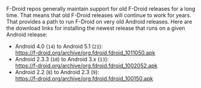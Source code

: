 F-Droid repos generally maintain support for old F-Droid releases for a long time.  That means that old F-Droid releases will continue to work for years.  That provides a path to run F-Droid on very old Android releases.  Here are the download links for installing the newest release that runs on a given Android release:

* Android 4.0 (`14`) to Android 5.1 (`21`): <br/> https://f-droid.org/archive/org.fdroid.fdroid_1011050.apk 
* Android 2.3.3 (`10`) to Android 3.x (`13`): <br/> https://f-droid.org/archive/org.fdroid.fdroid_1002052.apk 
* Android 2.2 (`8`) to Android 2.3 (`9`): <br/> https://f-droid.org/archive/org.fdroid.fdroid_100150.apk
